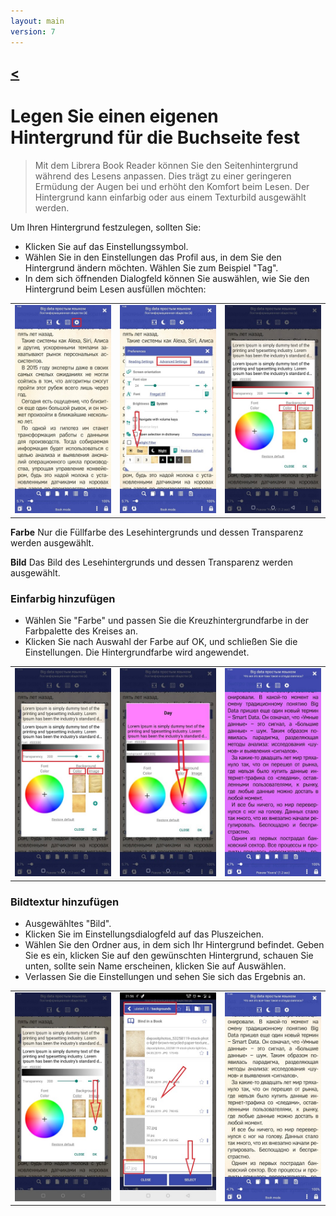 ```yaml
---
layout: main
version: 7
---
```

[<](/wiki/faq)
---

# Legen Sie einen eigenen Hintergrund für die Buchseite fest

> Mit dem Librera Book Reader können Sie den Seitenhintergrund während des Lesens anpassen. Dies trägt zu einer geringeren Ermüdung der Augen bei und erhöht den Komfort beim Lesen.
Der Hintergrund kann einfarbig oder aus einem Texturbild ausgewählt werden.

Um Ihren Hintergrund festzulegen, sollten Sie:

* Klicken Sie auf das Einstellungssymbol.
* Wählen Sie in den Einstellungen das Profil aus, in dem Sie den Hintergrund ändern möchten. Wählen Sie zum Beispiel &quot;Tag&quot;.
* In dem sich öffnenden Dialogfeld können Sie auswählen, wie Sie den Hintergrund beim Lesen ausfüllen möchten:

||||
|-|-|-|
|![](1.jpg)|![](2.jpg)|![](3.jpg)|


**Farbe** Nur die Füllfarbe des Lesehintergrunds und dessen Transparenz werden ausgewählt.

**Bild** Das Bild des Lesehintergrunds und dessen Transparenz werden ausgewählt.

### Einfarbig hinzufügen

* Wählen Sie &quot;Farbe&quot; und passen Sie die Kreuzhintergrundfarbe in der Farbpalette des Kreises an.
* Klicken Sie nach Auswahl der Farbe auf OK, und schließen Sie die Einstellungen. Die Hintergrundfarbe wird angewendet.

||||
|-|-|-|
|![](3.jpg)|![](5.jpg)|![](8.jpg)|



### Bildtextur hinzufügen

* Ausgewähltes &quot;Bild&quot;.
* Klicken Sie im Einstellungsdialogfeld auf das Pluszeichen.
* Wählen Sie den Ordner aus, in dem sich Ihr Hintergrund befindet. Geben Sie es ein, klicken Sie auf den gewünschten Hintergrund, schauen Sie unten, sollte sein Name erscheinen, klicken Sie auf Auswählen.
* Verlassen Sie die Einstellungen und sehen Sie sich das Ergebnis an.

||||
|-|-|-|
|![](7.jpg)|![](4.jpg)|![](9.jpg)|



